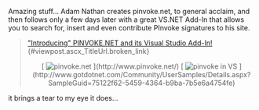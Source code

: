 Amazing stuff... Adam Nathan creates pinvoke.net, to general acclaim, and then follows only a few days later with a great VS.NET Add-In that allows you to search for, insert and even contribute PInvoke signatures to his site.

> ["Introducing" PINVOKE.NET and its Visual Studio Add-In!](http://weblogs.asp.net/adam_nathan/archive/2004/05/06/127403.aspx){#viewpost.ascx_TitleUrl.broken_link}
>
> <p align="center">
>   [ <img alt="pinvoke.net" hspace="0" src="http://www.pinvoke.net/images/logo.png" align="baseline" border="0" /> ](http://www.pinvoke.net/)  [ <img alt="pinvoke in VS" hspace="0" src="http://www.pinvoke.net/images/addinlogo.gif" align="baseline" border="0" /> ](http://www.gotdotnet.com/Community/UserSamples/Details.aspx?SampleGuid=75122f62-5459-4364-b9ba-7b5e6a4754fe)
>

it brings a tear to my eye it does...